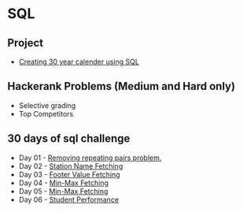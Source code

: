 # SQL

## Project
* [Creating 30 year calender using SQL](https://github.com/Napster8/mysql/blob/Napster8/raghutapas12/calender/calender_table_creation.sql)

## Hackerank Problems (Medium and Hard only)

* Selective grading
* Top Competitors

## 30 days of sql challenge

* Day 01 - [Removing repeating pairs problem.](https://github.com/Napster8/mysql/blob/Napster8/raghutapas12/day_01_challenge.sql)
* Day 02 - [Station Name Fetching](https://github.com/Napster8/mysql/blob/Napster8/raghutapas12/day_02_challenge.sql)
* Day 03 - [Footer Value Fetching](https://github.com/Napster8/mysql/blob/Napster8/raghutapas12/day_03_challenge.sql)
* Day 04 - [Min-Max Fetching](https://github.com/Napster8/mysql/blob/Napster8/raghutapas12/day_04_challenge.sql)
* Day 05 - [Min-Max Fetching](https://github.com/Napster8/mysql/blob/Napster8/raghutapas12/day_05_challenge.sql)
* Day 06 - [Student Performance](https://github.com/Napster8/mysql/blob/Napster8/raghutapas12/day_06_challenge.sql)
